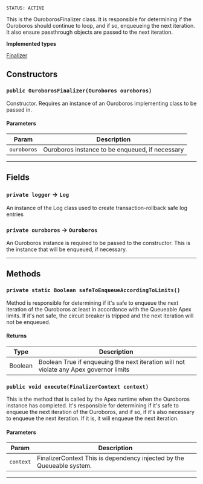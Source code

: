 `STATUS: ACTIVE`

This is the OuroborosFinalizer class. It is responsible for determining if the Ouroboros should
continue to loop, and if so, enqueueing the next iteration. It also ensure passthrough objects are passed to the
next iteration.

**Implemented types**

[Finalizer](Finalizer)

## Constructors

### `public OuroborosFinalizer(Ouroboros ouroboros)`

Constructor. Requires an instance of an Ouroboros implementing class to be passed in.

#### Parameters

| Param       | Description                                     |
| ----------- | ----------------------------------------------- |
| `ouroboros` | Ouroboros instance to be enqueued, if necessary |

---

## Fields

### `private logger` → `Log`

An instance of the Log class used to create transaction-rollback safe log entries

### `private ouroboros` → `Ouroboros`

An Ouroboros instance is required to be passed to the constructor. This is the instance that will be enqueued, if necessary.

---

## Methods

### `private static Boolean safeToEnqueueAccordingToLimits()`

Method is responsible for determining if it's safe to enqueue the next iteration of the Ouroboros at least in accordance with the Queueable Apex limits. If it's not safe, the circuit breaker is tripped and the next iteration will not be enqueued.

#### Returns

| Type    | Description                                                                            |
| ------- | -------------------------------------------------------------------------------------- |
| Boolean | Boolean True if enqueuing the next iteration will not violate any Apex governor limits |

### `public void execute(FinalizerContext context)`

This is the method that is called by the Apex runtime when the Ouroboros instance has completed. It's responsible for determining if it's safe to enqueue the next iteration of the Ouroboros, and if so, if it's also necessary to enqueue the next iteration. If it is, it will enqueue the next iteration.

#### Parameters

| Param     | Description                                                           |
| --------- | --------------------------------------------------------------------- |
| `context` | FinalizerContext This is dependency injected by the Queueable system. |

---
